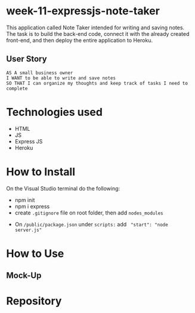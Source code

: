 # week-11-expressjs-note-taker

This application called Note Taker intended for writing and saving notes.  The task is to build the back-end code, connect it with the already created front-end, and then deploy the entire application to Heroku. 

## User Story

```
AS A small business owner
I WANT to be able to write and save notes
SO THAT I can organize my thoughts and keep track of tasks I need to complete
```

# Technologies used

* HTML
* JS
* Express JS
* Heroku

# How to Install

On the Visual Studio terminal do the following: 

* npm init
* npm i express
* create `.gitignore` file on root folder, then add `nodes_modules`
- On `/public/package.json` under `scripts:` add ` "start": "node server.js"` 

# How to Use 



## Mock-Up

# Repository